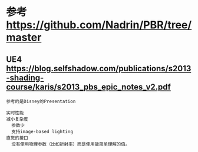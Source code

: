 # 参考 https://github.com/Nadrin/PBR/tree/master

## UE4 https://blog.selfshadow.com/publications/s2013-shading-course/karis/s2013_pbs_epic_notes_v2.pdf

```
参考的是Disney的Presentation

实时性能
减小复杂度
  参数少
  支持image-based lighting
直觉的接口
  没有使用物理参数（比如折射率）而是使用能简单理解的值。

```

